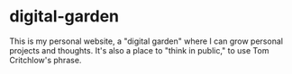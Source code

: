 # digital-garden

This is my personal website, a "digital garden" where I can grow personal projects and thoughts. It's also a place to "think in public," to use Tom Critchlow's phrase.
